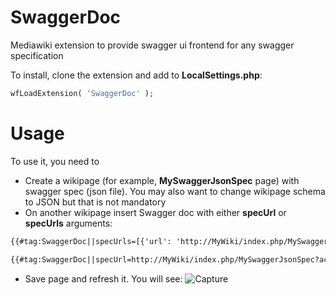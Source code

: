 # SwaggerDoc
Mediawiki extension to provide swagger ui frontend for any swagger specification 

To install, clone the extension and add to **LocalSettings.php**:

```php
wfLoadExtension( 'SwaggerDoc' );
```

# Usage
To use it, you need to 
- Create a wikipage (for example, **MySwaggerJsonSpec** page) with swagger spec (json file). You may also want to change wikipage schema to JSON but that is not mandatory
- On another wikipage insert Swagger doc with either **specUrl** or **specUrls** arguments:

```html
{{#tag:SwaggerDoc||specUrls=[{'url': 'http://MyWiki/index.php/MySwaggerJsonSpec?action=raw', 'name': 'My swagger spec'}]}}
```

```html
{{#tag:SwaggerDoc||specUrl=http://MyWiki/index.php/MySwaggerJsonSpec?action=raw}}
```

- Save page and refresh it. You will see:
![Capture](https://user-images.githubusercontent.com/4194526/151668487-2ec107d3-befa-4f6c-9efc-c08286d9441d.PNG)
